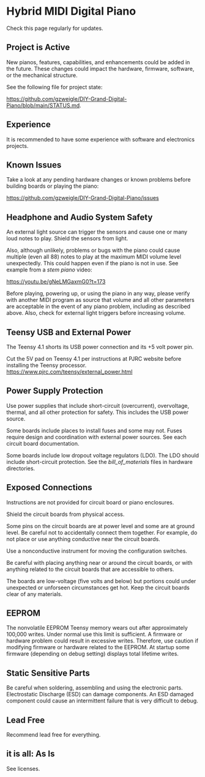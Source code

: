 # Hybrid MIDI Digital Piano

Check this page regularly for updates.

## Project is Active

New pianos, features, capabilities, and enhancements could be added in the future. These changes could impact the hardware, firmware, software, or the mechanical structure.

See the following file for project state:

https://github.com/gzweigle/DIY-Grand-Digital-Piano/blob/main/STATUS.md.

## Experience

It is recommended to have some experience with software and electronics projects.

## Known Issues

Take a look at any pending hardware changes or known problems before building boards or playing the piano:

https://github.com/gzweigle/DIY-Grand-Digital-Piano/issues

## Headphone and Audio System Safety

An external light source can trigger the sensors and cause one or many loud notes to play. Shield the sensors from light.

Also, although unlikely, problems or bugs with the piano could cause multiple (even all 88) notes to play at the maximum MIDI volume level unexpectedly. This could happen even if the piano is not in use. See example from a *stem piano* video:

https://youtu.be/gNeLMGaxmG0?t=173

Before playing, powering up, or using the piano in any way, please verify with another MIDI program as source that volume and all other parameters are acceptable in the event of any piano problem, including as described above. Also, check for external light triggers before increasing volume.

## Teensy USB and External Power

The Teensy 4.1 shorts its USB power connection and its +5 volt power pin.

Cut the 5V pad on Teensy 4.1 per instructions at PJRC website before installing the Teensy processor. https://www.pjrc.com/teensy/external_power.html

## Power Supply Protection

Use power supplies that include short-circuit (overcurrent), overvoltage, thermal, and all other protection for safety. This includes the USB power source.

Some boards include places to install fuses and some may not. Fuses require design and coordination with external power sources. See each circuit board documentation.

Some boards include low dropout voltage regulators (LDO). The LDO should include short-circuit protection. See the *bill_of_materials* files in hardware directories.

## Exposed Connections

Instructions are not provided for circuit board or piano enclosures.

Shield the circuit boards from physical access.

Some pins on the circuit boards are at power level and some are at ground level. Be careful not to accidentally connect them together. For example, do not place or use anything conductive near the circuit boards.

Use a nonconductive instrument for moving the configuration switches.

Be careful with placing anything near or around the circuit boards, or with anything related to the circuit boards that are accessible to others.

The boards are low-voltage (five volts and below) but portions could under unexpected or unforseen circumstances get hot. Keep the circuit boards clear of any materials.

## EEPROM

The nonvolatile EEPROM Teensy memory wears out after approximately 100,000 writes. Under normal use this limit is sufficient. A firmware or hardware problem could result in excessive writes. Therefore, use caution if modifying firmware or hardware related to the EEPROM. At startup some firmware (depending on debug setting) displays total lifetime writes.

## Static Sensitive Parts

Be careful when soldering, assembling and using the electronic parts. Electrostatic Discharge (ESD) can damage components. An ESD damaged component could cause an intermittent failure that is very difficult to debug.

## Lead Free

Recommend lead free for everything.

## it is all: As Is

See licenses.
